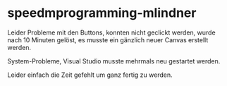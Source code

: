 # speedmprogramming-mlindner
Leider Probleme mit den Buttons, konnten nicht geclickt werden, wurde nach 10 Minuten gelöst,
 es musste ein gänzlich neuer Canvas erstellt werden.

System-Probleme, Visual Studio musste mehrmals neu gestartet werden.

Leider einfach die Zeit gefehlt um ganz fertig zu werden. 

